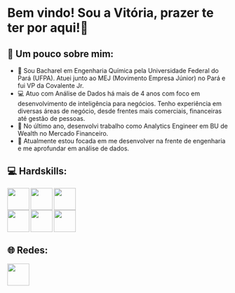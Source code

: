 # Bem vindo! Sou a Vitória, prazer te ter por aqui!👋

## 💬 Um pouco sobre mim:

- 👷 Sou Bacharel em Engenharia Química pela Universidade Federal do Pará (UFPA). Atuei junto ao MEJ (Movimento Empresa Júnior) no Pará e fui VP da Covalente Jr.
- 💻 Atuo com Análise de Dados há mais de 4 anos com foco em desenvolvimento de inteligência para negócios. Tenho experiência em diversas áreas de negócio, desde frentes mais comerciais, financeiras até gestão de pessoas.
- 💾 No último ano, desenvolvi trabalho como Analytics Engineer em BU de Wealth no Mercado Financeiro. 
- 🔭 Atualmente estou focada em me desenvolver na frente de engenharia e me aprofundar em análise de dados.  

## 💻 Hardskills: 

</span>

<div align = "left">
<img src="https://github.com/vitcuellar/VitCuellar/assets/146594135/9b198e07-2ddc-418c-85b3-9bf1bf68493e" width="50px" /
<div align = "left">
<img src="https://github.com/vitcuellar/VitCuellar/assets/146594135/156c04c3-b9bb-4fe6-a1d5-eb7d18ee54a0" width="50px" /
<div align = "left">
<img src="https://github.com/vitcuellar/VitCuellar/assets/146594135/c82b784a-7469-462b-887b-96ba14022015" width="50px" />
<div align = "left">
<img src="https://github.com/vitcuellar/VitCuellar/assets/146594135/27d53371-29e4-4ce0-b651-bb2485ca61cc" width="50px" /
<div align = "left">
<img src="https://github.com/vitcuellar/VitCuellar/assets/146594135/1d3af1f1-def7-47c8-8b16-c0917e34ff6b" width="50px" /
<div align = "left">
<img src="https://github.com/vitcuellar/VitCuellar/assets/146594135/0fe6932e-7952-4954-bbb8-035115a90be2" width="50px" />

## 🌐 Redes: 
<div align = "left">
<img src="https://github.com/vitcuellar/VitCuellar/assets/146594135/0632036e-5c95-4a54-a4c3-ea72ffa21fdd" width="50px" (https://www.linkedin.com/in/vitoria-cuellar/)/>
 
